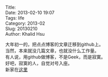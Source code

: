 Title:   
Date: 2013-02-10 19:07  
Tags: life  
Category: 2013-02  
Slug:  20130210   
Author: Khalid Hsu  
  
大年初一的，把点点博客的文章迁移到github上。  
当然，本来就没几篇文章，也就没什么工作量。  
有人说，用github做博客，不是Geek，而是寂寞。  
好吧，寂寞的人，自觉对号入座。  
新家在[这里](http://khalidhsu.github.com)  
  
